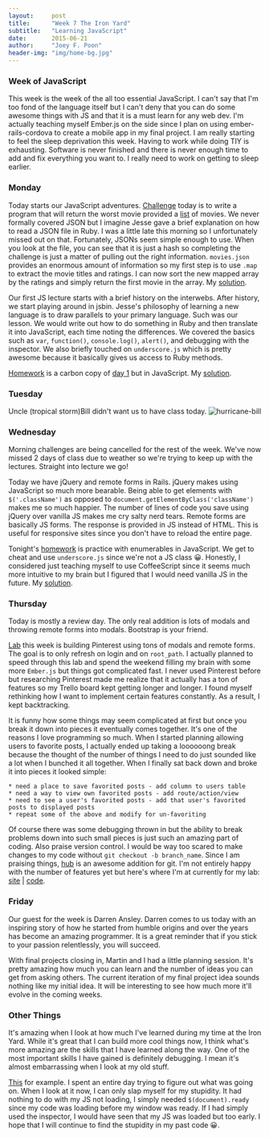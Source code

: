```yaml
---
layout:     post
title:      "Week 7 The Iron Yard"
subtitle:   "Learning JavaScript"
date:       2015-06-21
author:     "Joey F. Poon"
header-img: "img/home-bg.jpg"
---
```

### Week of JavaScript
This week is the week of the all too essential JavaScript. I can't say that I'm too fond of the language itself but I can't deny that you can do some awesome things with JS and that it is a must learn for any web dev. I'm actually teaching myself Ember.js on the side since I plan on using ember-rails-cordova to create a mobile app in my final project. I am really starting to feel the sleep deprivation this week. Having to work while doing TIY is exhausting. Software is never finished and there is never enough time to add and fix everything you want to. I really need to work on getting to sleep earlier.

### Monday
Today starts our JavaScript adventures. <a href="https://github.com/tiy-hou-q2-2015-rails/day-31" target="\_blank">Challenge</a> today is to write a program that will return the worst movie provided a <a href="https://github.com/tiy-hou-q2-2015-rails/day-31/blob/master/movies.json" target="\_blank">list</a> of movies. We never formally covered JSON but I imagine Jesse gave a brief explanation on how to read a JSON file in Ruby. I was a little late this morning so I unfortunately missed out on that. Fortunately, JSONs seem simple enough to use. When you look at the file, you can see that it is just a hash so completing the challenge is just a matter of pulling out the right information. <code>movies.json</code> provides an enormous amount of information so my first step is to use <code>.map</code> to extract the movie titles and ratings. I can now sort the new mapped array by the ratings and simply return the first movie in the array. My <a href="https://github.com/joeypoon/iron_yard/blob/master/day-31/challenge.rb" target="\_blank">solution</a>.

Our first JS lecture starts with a brief history on the interwebs. After history, we start playing around in jsbin. Jesse's philosophy of learning a new language is to draw parallels to your primary language. Such was our lesson. We would write out how to do something in Ruby and then translate it into JavaScript, each time noting the differences. We covered the basics such as <code>var</code>, <code>function()</code>, <code>console.log()</code>, <code>alert()</code>, and debugging with the inspector. We also briefly touched on <code>underscore.js</code> which is pretty awesome because it basically gives us access to Ruby methods.

<a href="https://github.com/tiy-hou-q2-2015-rails/day-31" target="\_blank">Homework</a> is a carbon copy of <a href="{{ site.baseurl }}/week-1-the-iron-yard/" target="\_blank">day 1</a> but in JavaScript. My <a href="" target="\_blank">solution</a>.

### Tuesday
Uncle (tropical storm)Bill didn't want us to have class today.
<img src="{{ site.baseurl }}/img/hurricane-bill.jpg" alt="hurricane-bill">

### Wednesday
Morning challenges are being cancelled for the rest of the week. We've now missed 2 days of class due to weather so we're trying to keep up with the lectures. Straight into lecture we go!

Today we have jQuery and remote forms in Rails. jQuery makes using JavaScript so much more bearable. Being able to get elements with <code>$('.className')</code> as opposed to <code>document.getElementByClass('className')</code> makes me so much happier. The number of lines of code you save using jQuery over vanilla JS makes me cry salty nerd tears. Remote forms are basically JS forms. The response is provided in JS instead of HTML. This is useful for responsive sites since you don't have to reload the entire page.

Tonight's <a href="https://github.com/tiy-hou-q2-2015-rails/day-33" target="\_blank">homework</a> is practice with enumerables in JavaScript. We get to cheat and use <code>underscore.js</code> since we're not a JS class 😀. Honestly, I considered just teaching myself to use CoffeeScript since it seems much more intuitive to my brain but I figured that I would need vanilla JS in the future. My <a href="http://jsbin.com/hepekiteva/edit?js,console" target="\_blank">solution</a>.

### Thursday
Today is mostly a review day. The only real addition is lots of modals and throwing remote forms into modals. Bootstrap is your friend.

<a href="https://github.com/tiy-hou-q2-2015-rails/week-7-lab" target="\_blank">Lab</a> this week is building Pinterest using tons of modals and remote forms. The goal is to only refresh on login and on <code>root_path</code>. I actually planned to speed through this lab and spend the weekend filling my brain with some more <code>Ember.js</code> but things got complicated fast. I never used Pinterest before but researching Pinterest made me realize that it actually has a ton of features so my Trello board kept getting longer and longer. I found myself rethinking how I want to implement certain features constantly. As a result, I kept backtracking.

It is funny how some things may seem complicated at first but once you break it down into pieces it eventually comes together. It's one of the reasons I love programming so much. When I started planning allowing users to favorite posts, I actually ended up taking a loooooong break because the thought of the number of things I need to do just sounded like a lot when I bunched it all together. When I finally sat back down and broke it into pieces it looked simple:

    * need a place to save favorited posts - add column to users table
    * need a way to view own favorited posts - add route/action/view
    * need to see a user's favorited posts - add that user's favorited posts to displayed posts
    * repeat some of the above and modify for un-favoriting

Of course there was some debugging thrown in but the ability to break problems down into such small pieces is just such an amazing part of coding. Also praise version control. I would be way too scared to make changes to my code without <code>git checkout -b branch_name</code>. Since I am praising things, <a href="https://github.com/github/hub" target="\_blank">hub</a> is an awesome addition for git. I'm not entirely happy with the number of features yet but here's where I'm at currently for my lab: <a href="https://github.com/joeypoon/staple" target="\_blank">site</a> \| <a href="https://joey-staple.herokuapp.com/" target="\_blank">code</a>.

### Friday
Our guest for the week is Darren Ansley. Darren comes to us today with an inspiring story of how he started from humble origins and over the years has become an amazing programmer. It is a great reminder that if you stick to your passion relentlessly, you will succeed.

With final projects closing in, Martin and I had a little planning session. It's pretty amazing how much you can learn and the number of ideas you can get from asking others. The current iteration of my final project idea sounds nothing like my initial idea. It will be interesting to see how much more it'll evolve in the coming weeks.

### Other Things
It's amazing when I look at how much I've learned during my time at the Iron Yard. While it's great that I can build more cool things now, I think what's more amazing are the skills that I have learned along the way. One of the most important skills I have gained is definitely debugging. I mean it's almost embarrassing when I look at my old stuff.

<a href="{{ site.baseurl }}/learning-rails" target="\_blank">This</a> for example. I spent an entire day trying to figure out what was going on. When I look at it now, I can only slap myself for my stupidity. It had nothing to do with my JS not loading, I simply needed <code>$(document).ready</code> since my code was loading before my window was ready. If I had simply used the inspector, I would have seen that my JS was loaded but too early. I hope that I will continue to find the stupidity in my past code 😀.
